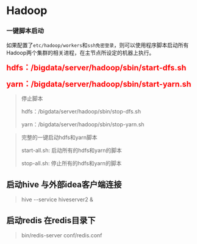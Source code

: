 # Hadoop
### 一键脚本启动

如果配置了`etc/hadoop/workers`和`ssh免密登录`，则可以使用程序脚本启动所有Hadoop两个集群的相关进程，在主节点所设定的机器上执行。

<span style="color:red;font-weight:bold;font-size:20px">hdfs：/bigdata/server/hadoop/sbin/start-dfs.sh</span>

<span style="color:red;font-weight:bold;font-size:20px">yarn：/bigdata/server/hadoop/sbin/start-yarn.sh</span>

> 停止脚本
>
> hdfs：/bigdata/server/hadoop/sbin/stop-dfs.sh
>
> yarn：/bigdata/server/hadoop/sbin/stop-yarn.sh



> 完整的一键启动hdfs和yarn脚本
>
> start-all.sh: 启动所有的hdfs和yarn的脚本
>
> stop-all.sh: 停止所有的hdfs和yarn的脚本

## 启动hive 与外部idea客户端连接
> hive --service hiveserver2 &


## 启动redis 在redis目录下
> bin/redis-server conf/redis.conf 
